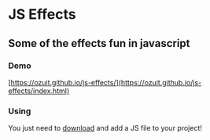 # JS Effects

## Some of the effects fun in javascript

### Demo 

[https://ozuit.github.io/js-effects/](https://ozuit.github.io/js-effects/index.html)

### Using

You just need to <a href="https://ozuit.github.io/js-effects/firework.js" download>download</a> and add a JS file to your project!
